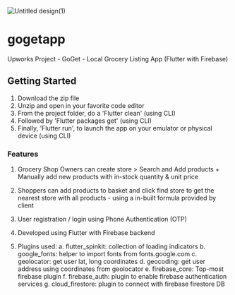 ![Untitled design(1)](https://user-images.githubusercontent.com/72376447/128133667-1fabfdbf-6a04-4b96-acb6-1aa482bfcc7c.png)
# gogetapp

Upworks Project - GoGet - Local Grocery Listing App (Flutter with Firebase)

## Getting Started

1. Download the zip file
2. Unzip and open in your favorite code editor
3. From the project folder, do a 'Flutter clean' (using CLI)
4. Followed by 'Flutter packages get' (using CLI)
5. Finally, 'Flutter run', to launch the app on your emulator or physical device (using CLI)

### Features

1. Grocery Shop Owners can create store > Search and Add products + Manually add new products with in-stock quantity & unit price
2. Shoppers can add products to basket and click find store to get the nearest store with all products - using a in-built formula provided by client

3. User registration / login using Phone Authentication (OTP)
4. Developed using Flutter with Firebase backend

5. Plugins used:
  a. flutter_spinkit: collection of loading indicators 
  b. google_fonts: helper to import fonts from fonts.google.com
  c. geolocator: get user lat, long coordinates
  d. geocoding: get user address using coordinates from geolocator
  e. firebase_core: Top-most firebase plugin 
  f. firebase_auth: plugin to enable firebase authentication services
  g. cloud_firestore: plugin to connect with firebase firestore DB
